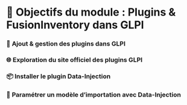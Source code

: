 # **🎯 Objectifs du module : Plugins & FusionInventory dans GLPI**

### 🔌 **Ajout & gestion des plugins dans GLPI**



### 🌐 **Exploration du site officiel des plugins GLPI**



### 📦 **Installer le plugin Data-Injection**



### 📝 **Paramétrer un modèle d’importation avec Data-Injection**




